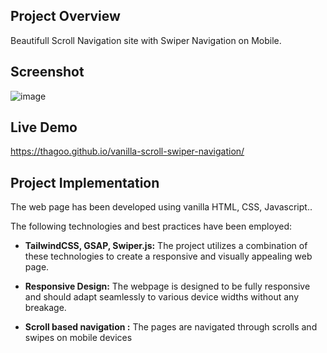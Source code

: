 ## Project Overview

Beautifull Scroll Navigation site with Swiper Navigation on Mobile.

## Screenshot
![image](https://github.com/Thagoo/vanilla-scroll-swiper-navigation/assets/47388359/dd74f91d-2022-430c-a0ab-9414c09c8054)

## Live Demo

https://thagoo.github.io/vanilla-scroll-swiper-navigation/

## Project Implementation

The web page has been developed using vanilla HTML, CSS, Javascript..

The following technologies and best practices have been employed:

- **TailwindCSS, GSAP, Swiper.js:** The project utilizes a combination of these technologies to create a responsive and visually appealing web page.

- **Responsive Design:** The webpage is designed to be fully responsive and should adapt seamlessly to various device widths without any breakage.

- **Scroll based navigation :** The pages are navigated through scrolls and swipes on mobile devices
